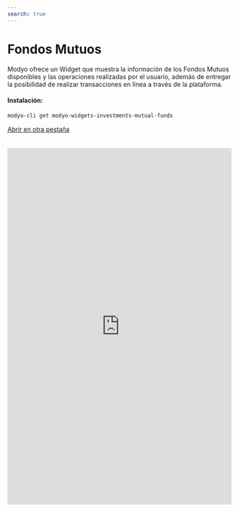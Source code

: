 ```yaml
---
search: true
---
```


# Fondos Mutuos

Modyo ofrece un Widget que muestra la información de los Fondos Mutuos disponibles y las operaciones realizadas por el usuario, además de entregar la posibilidad de realizar transacciones en línea a través de la plataforma.

#### Instalación:

```bash
modyo-cli get modyo-widgets-investments-mutual-funds
```

[Abrir en otra pestaña](https://widgets-es.modyo.com/inversiones/fondos-mutuos)

<iframe id="widgetFrame" src="https://widgets-es.modyo.com/inversiones/fondos-mutuos" width="100%"  frameBorder="0"  style="min-height:800px;overflow:auto;margin-top:20px;"></p>

<table spaces-before="0">
  <tr>
    <th>
      Funcionalidad
    </th>
    
    <th>
      Descripción
    </th>
  </tr>
  
  <tr>
    <td>
      Layout de Fondos Mutuos
    </td>
    
    <td>
      Muestra el conjunto de los fondos mutuos disponibles. Presenta un listado con las operaciones en tránsito asociadas a los fondos mutuos. Muestra el conjunto de fondos mutuos en los que el cliente tiene sus inversiones y la información de mercado respectiva. Permite cancelar operaciones en tránsito.
    </td>
  </tr>
  
  <tr>
    <td>
      Información de Mercado
    </td>
    
    <td>
      Muestra la información esencial del fondo mutuo seleccionado. Permite Aportar o Rescatar desde el fondo/serie seleccionado.
    </td>
  </tr>
  
  <tr>
    <td>
      Aporte de Fondo Mutuo
    </td>
    
    <td>
      Permite realizar Aportes al fondo mutuo seleccionado, definiendo la cuenta de inversión y el monto que se desea aportar.
    </td>
  </tr>
  
  <tr>
    <td>
      Rescate de Fondo Mutuo
    </td>
    
    <td>
      Permite realizar Rescates de dinero desde el fondo mutuo seleccionado.
    </td>
  </tr>
</table>

<script>

  export default {
    mounted() {

      function setIframeHeightCO(id, ht) {
          var ifrm = document.getElementById(id);
          if(ifrm) {
            ifrm.style.height = ht + 4 + "px";
          }
      }
      // iframed document sends its height using postMessage
      function handleDocHeightMsg(e) {
          // check origin
          if ( e.origin === 'https://widgets-es.modyo.com' ) {
              // parse data
              var data = JSON.parse( e.data );

              console.log('data:', data)
              // check data object
              if ( data['docHeight'] ) {
                  setIframeHeightCO( 'widgetFrame', data['docHeight'] );
              } else {
                  setIframeHeightCO( 'widgetFrame', 700 );
              }
          }
      }

      // assign message handler
      if ( window.addEventListener ) {
          window.addEventListener('message', handleDocHeightMsg, false);
      }
    }
  }

</script>
